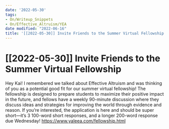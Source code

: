 ```yaml
---
date: '2022-05-30'
tags:
- On/Writeup_Snippets
- On/Effective_Altruism/YEA
date modified: "2022-06-16"
title: '[[2022-05-30]] Invite Friends to the Summer Virtual Fellowship'
---
```


# [[2022-05-30]] Invite Friends to the Summer Virtual Fellowship
Hey Kai! I remembered we talked about Effective Altruism and was thinking of you as a potential good fit for our summer virtual fellowship! The fellowship is designed to prepare students to maximize their positive impact in the future, and fellows have a weekly 90-minute discussion where they discuss ideas and strategies for improving the world through evidence and reason. If you’re interested, the application is here and should be super short—it’s 3 100-word short responses, and a longer 200-word response due Wednesday!
https://www.yaleea.com/fellowship.html
